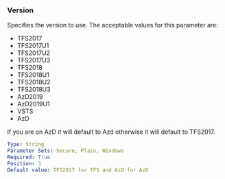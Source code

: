 ### Version

Specifies the version to use. The acceptable values for this parameter are:

- TFS2017
- TFS2017U1
- TFS2017U2
- TFS2017U3
- TFS2018
- TFS2018U1
- TFS2018U2
- TFS2018U3
- AzD2019
- AzD2019U1
- VSTS
- AzD

If you are on AzD it will default to Azd otherwise it will default to TFS2017.

```yaml
Type: String
Parameter Sets: Secure, Plain, Windows
Required: True
Position: 3
Default value: TFS2017 for TFS and AzD for AzD
```
